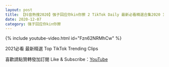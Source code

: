 ```yaml
---
layout: post
title: 【抖音熱搜2020】强子回应你kin你擦 2 TikTok Daily 最新必看精選合集2020 12 07
date: 2020-12-07
category: 强子回应你kin你擦
---
```


{% include youtube-video.html id="Fzn62NRMhCw" %}

2021必看 最新精選 Top TikTok Trending Clips

喜歡請點贊轉發加訂閱 Like & Subscribe：[YouTube](https://www.youtube.com/channel/UCAoR7VcanIPd04uEq_GIylA/videos)

